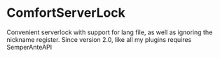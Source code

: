 # ComfortServerLock
Convenient serverlock with support for lang file, as well as ignoring the nickname register.
Since version 2.0, like all my plugins requires SemperAnteAPI
